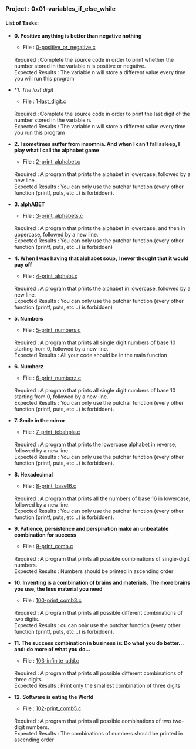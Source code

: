 <h3>Project : 0x01-variables_if_else_while</h3>

<h4>List of Tasks:</h4>

* **0. Positive anything is better than negative nothing**
  * File : [0-positive_or_negative.c](./0-positive_or_negative.c)
  <br>
  Required : Complete the source code in order to print whether the number stored in the variable n is positive or negative.
  <br>
  Expected Results : The variable n will store a different value every time you will run this program

* **1. The last digit*
  *  File : [1-last_digit.c](./1-last_digit.c)
   <br>
  Required : Complete the source code in order to print the last digit of the number stored in the variable n.
  <br>
  Expected Results : The variable n will store a different value every time you run this program
  
* **2. I sometimes suffer from insomnia. And when I can't fall asleep, I play what I call the alphabet game**
  *  File : [2-print_alphabet.c](./2-print_alphabet.c)
   <br>
  Required : A program that prints the alphabet in lowercase, followed by a new line.
  <br>
  Expected Results : You can only use the putchar function (every other function (printf, puts, etc…) is forbidden).
  
* **3. alphABET**
  * File : [3-print_alphabets.c](./3-print_alphabets.c)
  <br>
  Required : A program that prints the alphabet in lowercase, and then in uppercase, followed by a new line.
  <br>
  Expected Results : You can only use the putchar function (every other function (printf, puts, etc…) is forbidden)

* **4. When I was having that alphabet soup, I never thought that it would pay off**
  *  File : [4-print_alphabt.c](./4-print_alphabt.c)
   <br>
  Required : A program that prints the alphabet in lowercase, followed by a new line.
  <br>
  Expected Results : You can only use the putchar function (every other function (printf, puts, etc…) is forbidden)
  
* **5. Numbers**
  * File : [5-print_numbers.c](./5-print_numbers.c)
  <br>
  Required : A program that prints all single digit numbers of base 10 starting from 0, followed by a new line.
  <br>
  Expected Results : All your code should be in the main function

* **6. Numberz**
  *  File : [6-print_numberz.c](./6-print_numberz.c)
   <br>
  Required : A program that prints all single digit numbers of base 10 starting from 0, followed by a new line.
  <br>
  Expected Results : You can only use the putchar function (every other function (printf, puts, etc…) is forbidden).
  
* **7. Smile in the mirror**
  * File : [7-print_tebahpla.c](./7-print_tebahpla.c)
  <br>
  Required : A program that prints the lowercase alphabet in reverse, followed by a new line.
  <br>
  Expected Results : You can only use the putchar function (every other function (printf, puts, etc…) is forbidden).

* **8. Hexadecimal**
  *  File : [8-print_base16.c](./8-print_base16.c)
   <br>
  Required : A program that prints all the numbers of base 16 in lowercase, followed by a new line.
  <br>
  Expected Results : You can only use the putchar function (every other function (printf, puts, etc…) is forbidden).
  
* **9. Patience, persistence and perspiration make an unbeatable combination for success**
  * File : [9-print_comb.c](./9-print_comb.c)
  <br>
  Required : A program that prints all possible combinations of single-digit numbers.
  <br>
  Expected Results : Numbers should be printed in ascending order

* **10. Inventing is a combination of brains and materials. The more brains you use, the less material you need**
  *  File : [100-print_comb3.c](./100-print_comb3.c)
   <br>
  Required : A program that prints all possible different combinations of two digits.
  <br>
  Expected Results : ou can only use the putchar function (every other function (printf, puts, etc…) is forbidden).
  
* **11. The success combination in business is: Do what you do better... and: do more of what you do...**
  * File : [103-infinite_add.c](./103-infinite_add.c)
  <br>
  Required : A program that prints all possible different combinations of three digits.
  <br>
  Expected Results : Print only the smallest combination of three digits

* **12. Software is eating the World**
  *  File : [102-print_comb5.c](./102-print_comb5.c)
   <br>
  Required : A program that prints all possible combinations of two two-digit numbers.
  <br>
  Expected Results : The combinations of numbers should be printed in ascending order
